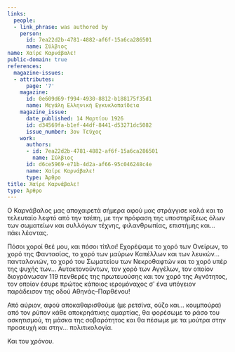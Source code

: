 ```yaml
---
links:
  people:
  - link_phrase: was authored by
    person:
      id: 7ea22d2b-4781-4882-af6f-15a6ca286501
      name: Σύλβιος
name: Χαίρε Καρνάβαλε!
public-domain: true
references:
  magazine-issues:
  - attributes:
      page: '7'
    magazine:
      id: 0e609d69-f994-4930-8812-b188175f35d1
      name: Μεγάλη Ελληνική Εγκυκλοπαίδεια
    magazine_issue:
      date_published: 14 Μαρτίου 1926
      id: d34569fa-b1ef-44df-8441-d53271dc5082
      issue_number: 3ον Τεύχος
    work:
      authors:
      - id: 7ea22d2b-4781-4882-af6f-15a6ca286501
        name: Σύλβιος
      id: d6ce5969-e71b-4d2a-af66-95c046248c4e
      name: Χαίρε Καρνάβαλε!
      type: Άρθρο
title: Χαίρε Καρνάβαλε!
type: Άρθρο
---
```


<main class="content" itemprop="text">
<p>Ο Καρνάβαλος μας αποχαιρετά σήμερα αφού μας στράγγισε καλά και το τελευταίο λεφτό από την τσέπη, με την πρόφαση της
υποστηρίξεως όλων των σωματείων και συλλόγων τέχνης, φιλανθρωπίας, επιστήμης και... πάει λέοντας.</p>

<p>Πόσοι χοροί θεέ μου, και πόσοι τίτλοι! Εχορέψαμε το χορό των Ονείρων, το χορό της Φαντασίας, το χορό των μαύρων
Καπέλλων και των λευκών... πανταλονιών, το χορό του Σωματείου των Νεκροθαφτών και το χορό υπέρ της ψυχής των...
Αυτοκτονούντων, τον χορό των Αγγέλων, τον οποίον διογράνωσαν 119 πενθερές της πρωτευούσης και τον χορό της Αγνότητος,
τον οποίον έσυρε πρώτος κάποιος ιερομόναχος σ' ένα υπόγειον παράδεισον της οδού Αθηνάς&ndash;Παρθένου!</p>

<p>Από αύριον, αφού αποκαθαρισθούμε (με ρετσίνα, ούζο και... κουμπούρα) από τον ρύπον κάθε αποκρηάτικης αμαρτίας, θα
φορέσωμε το ράσο του ασκητισμού, τη μάσκα της σοβαρότητος και θα πέσωμε με τα μούτρα στην προσευχή και στην...
πολιτικολογία.</p>

<p>Και του χρόνου.</p>
</main>

